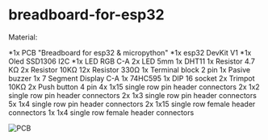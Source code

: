 # breadboard-for-esp32


Material:

*1x PCB "Breadboard for esp32 & micropython"
*1x esp32 DevKit V1
*1x Oled SSD1306 I2C
*1x LED RGB C-A
2x LED 5mm
1x DHT11 
1x Resistor 4.7 KΩ
2x Resistor 10KΩ
12x Resistor 330Ω
1x Terminal block 2 pin
1x Pasive buzzer
1x 7 Segment Display C-A
1x 74HC595
1x DIP 16 socket
2x Trimpot 10KΩ
2x Push button 4 pin
4x 1x15 single row pin header connectors
2x 1x2 single row pin header connectors
2x 1x3 single row pin header connectors
5x 1x4 single row pin header connectors
2x 1x15 single row female header connectors
1x 1x4 single row female header connectors



![PCB](https://github.com/lal0cervantes/breadboard-for-esp32/assets/7573502/e364b6d2-77f2-4ca1-8b23-4b53fc626e79)

